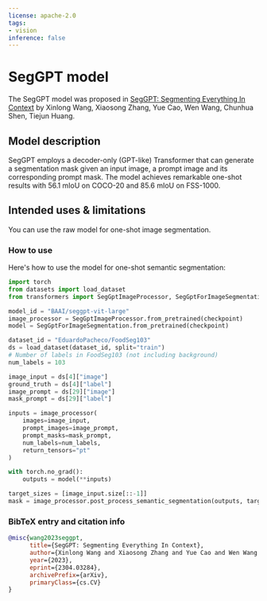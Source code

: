 ```yaml
---
license: apache-2.0
tags:
- vision
inference: false
---
```


# SegGPT model

The SegGPT model was proposed in [SegGPT: Segmenting Everything In Context](https://arxiv.org/abs/2304.03284) by Xinlong Wang, Xiaosong Zhang, Yue Cao, Wen Wang, Chunhua Shen, Tiejun Huang.

## Model description

SegGPT employs a decoder-only (GPT-like) Transformer that can generate a segmentation mask given an input image, a prompt image and its corresponding prompt mask.
The model achieves remarkable one-shot results with 56.1 mIoU on COCO-20 and 85.6 mIoU on FSS-1000.

## Intended uses & limitations

You can use the raw model for one-shot image segmentation.

### How to use

Here's how to use the model for one-shot semantic segmentation:

```python
import torch
from datasets import load_dataset
from transformers import SegGptImageProcessor, SegGptForImageSegmentation

model_id = "BAAI/seggpt-vit-large"
image_processor = SegGptImageProcessor.from_pretrained(checkpoint)
model = SegGptForImageSegmentation.from_pretrained(checkpoint)

dataset_id = "EduardoPacheco/FoodSeg103"
ds = load_dataset(dataset_id, split="train")
# Number of labels in FoodSeg103 (not including background)
num_labels = 103

image_input = ds[4]["image"]
ground_truth = ds[4]["label"]
image_prompt = ds[29]["image"]
mask_prompt = ds[29]["label"]

inputs = image_processor(
    images=image_input, 
    prompt_images=image_prompt,
    prompt_masks=mask_prompt, 
    num_labels=num_labels,
    return_tensors="pt"
)

with torch.no_grad():
    outputs = model(**inputs)

target_sizes = [image_input.size[::-1]]
mask = image_processor.post_process_semantic_segmentation(outputs, target_sizes, num_labels=num_labels)[0]
```

### BibTeX entry and citation info

```bibtex
@misc{wang2023seggpt,
      title={SegGPT: Segmenting Everything In Context}, 
      author={Xinlong Wang and Xiaosong Zhang and Yue Cao and Wen Wang and Chunhua Shen and Tiejun Huang},
      year={2023},
      eprint={2304.03284},
      archivePrefix={arXiv},
      primaryClass={cs.CV}
}
```